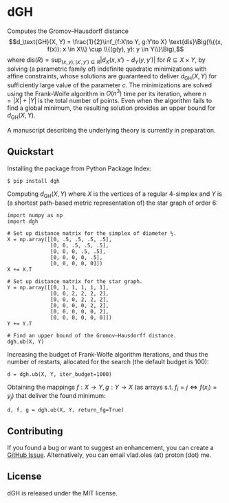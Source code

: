 # dGH

Computes the Gromov–Hausdorff distance $$d_\text{GH}(X, Y) = \frac{1}{2}\inf_{f:X\to Y, g:Y\to X} \text{dis}\Big(\\{(x, f(x)): x \in X\\} \cup \\{(g(y), y): y \in Y\\}\Big),$$ where $\text{dis}(R) = \sup_{(x, y), (x', y') \in R} |d_X(x, x') - d_Y(y, y')|$ for $R \subseteq X \times Y,$ by solving (a parametric family of) indefinite quadratic minimizations with affine constraints, whose solutions are guaranteed to deliver $d_\text{GH}(X, Y)$ for sufficiently large value of the parameter $c$. The minimizations are solved using the Frank-Wolfe algorithm in $O(n^3)$ time per its iteration, where $n = |X| + |Y|$ is the total number of points. Even when the algorithm fails to find a global minimum, the resulting solution provides an upper bound for $d_\text{GH}(X, Y)$.

A manuscript describing the underlying theory is currently in preparation.

## Quickstart

Installing the package from Python Package Index:

```$ pip install dgh```

Computing $d_\text{GH}(X, Y)$ where $X$ is the vertices of a regular 4-simplex and $Y$ is (a shortest path-based metric representation of) the star graph of order 6:

```
import numpy as np
import dgh

# Set up distance matrix for the simplex of diameter ½.
X = np.array([[0, .5, .5, .5, .5],
              [0, 0, .5, .5, .5],
              [0, 0, 0, .5, .5],
              [0, 0, 0, 0, .5],
              [0, 0, 0, 0, 0]])
X += X.T

# Set up distance matrix for the star graph.
Y = np.array([[0, 1, 1, 1, 1, 1],
              [0, 0, 2, 2, 2, 2],
              [0, 0, 0, 2, 2, 2],
              [0, 0, 0, 0, 2, 2],
              [0, 0, 0, 0, 0, 2],
              [0, 0, 0, 0, 0, 0]])
Y += Y.T

# Find an upper bound of the Gromov–Hausdorff distance.
dgh.ub(X, Y)
```

Increasing the budget of Frank-Wolfe algorithm iterations, and thus the number of restarts, allocated for the search (the default budget is 100):

```d = dgh.ub(X, Y, iter_budget=1000)```

Obtaining the mappings $f:X\to Y, g:Y\to X$ (as arrays s.t. $f_i = j \Leftrightarrow f(x_i) = y_j$) that deliver the found minimum:

```d, f, g = dgh.ub(X, Y, return_fg=True)```

## Contributing
If you found a bug or want to suggest an enhancement, you can create a [GitHub Issue](https://docs.github.com/en/issues/tracking-your-work-with-issues/creating-an-issue). Alternatively, you can email vlad.oles (at) proton (dot) me.

## License
dGH is released under the MIT license.

